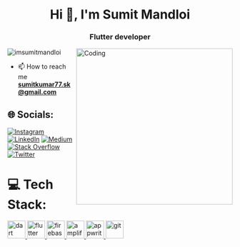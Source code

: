 <h1 align="center">Hi 👋, I'm Sumit Mandloi</h1>
<h3 align="center">Flutter developer</h3>
<img align = "right" alt= "Coding " width="350px" border-radius="10px" src="https://i.giphy.com/media/qgQUggAC3Pfv687qPC/giphy.webp">



<p align="left"> <img src="https://komarev.com/ghpvc/?username=iamsumitmandloi&label=Profile%20views&color=0e75b6&style=flat" alt="imsumitmandloi" /> </p>




- 📫 How to reach me **sumitkumar77.sk@gmail.com**

## 🌐 Socials:
[![Instagram](https://img.shields.io/badge/Instagram-%23E4405F.svg?logo=Instagram&logoColor=white)](https://instagram.com/thesumit_02) [![LinkedIn](https://img.shields.io/badge/LinkedIn-%230077B5.svg?logo=linkedin&logoColor=white)](https://linkedin.com/in/sumit-mandloi-a9b70b171) [![Medium](https://img.shields.io/badge/Medium-12100E?logo=medium&logoColor=white)](https://medium.com/@iamsumitkumar) [![Stack Overflow](https://img.shields.io/badge/-Stackoverflow-FE7A16?logo=stack-overflow&logoColor=white)](https://stackoverflow.com/users/12985331) [![Twitter](https://img.shields.io/badge/Twitter-%231DA1F2.svg?logo=Twitter&logoColor=white)](https://twitter.com/the_sumitkumar) 

# 💻 Tech Stack:
<p align="left">  <a href="https://dart.dev" target="_blank" rel="noreferrer"> <img src="https://www.vectorlogo.zone/logos/dartlang/dartlang-icon.svg" alt="dart" width="40" height="40"/> </a> 
  <a href="https://flutter.dev" target="_blank" rel="noreferrer"> <img src="https://www.vectorlogo.zone/logos/flutterio/flutterio-icon.svg" alt="flutter" width="40" height="40"/> </a> 
  <a href="https://firebase.google.com/" target="_blank" rel="noreferrer"> <img src="https://www.vectorlogo.zone/logos/firebase/firebase-icon.svg" alt="firebase" width="40" height="40"/> </a> 
  <a href="https://aws.amazon.com/amplify/" target="_blank" rel="noreferrer"> <img src="https://docs.amplify.aws/assets/logo-dark.svg" alt="amplify" width="40" height="40"/> </a> 
  <a href="https://appwrite.io" target="_blank" rel="noreferrer"> <img src="https://www.vectorlogo.zone/logos/appwriteio/appwriteio-icon.svg" alt="appwrite" width="40" height="40"/> </a>
  <a href="https://git-scm.com/" target="_blank" rel="noreferrer"> <img src="https://www.vectorlogo.zone/logos/git-scm/git-scm-icon.svg" alt="git" width="40" height="40"/> </a> </p>

